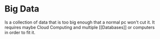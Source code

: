 # Big Data
Is a collection of data that is too big enough that a normal pc won't cut it. It requires maybe Cloud Computing and multiple [[Databases]] or computers in order to fit it.